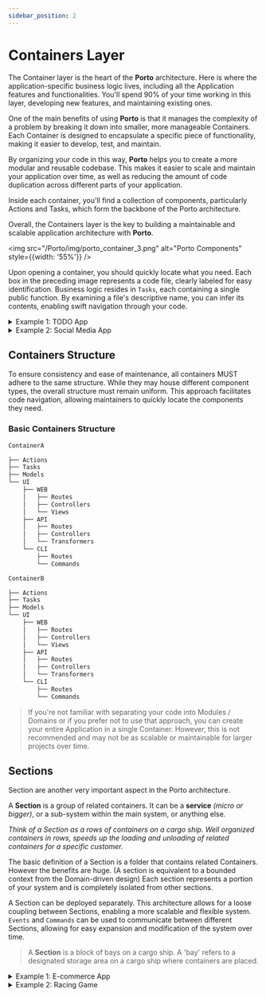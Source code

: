 ```yaml
---
sidebar_position: 2
---
```


# Containers Layer

The Container layer is the heart of the **Porto** architecture. Here is where the application-specific business logic lives, including all the Application features and functionalities. You'll spend 90% of your time working in this layer, developing new features, and maintaining existing ones.

One of the main benefits of using **Porto** is that it manages the complexity of a problem by breaking it down into smaller, more manageable Containers. Each Container is designed to encapsulate a specific piece of functionality, making it easier to develop, test, and maintain.

By organizing your code in this way, **Porto** helps you to create a more modular and reusable codebase. This makes it easier to scale and maintain your application over time, as well as reducing the amount of code duplication across different parts of your application.

Inside each container, you'll find a collection of components, particularly Actions and Tasks, which form the backbone of the Porto architecture.

Overall, the Containers layer is the key to building a maintainable and scalable application architecture with **Porto**.

<img src="/Porto/img/porto_container_3.png" alt="Porto Components" style={{width: '55%'}} />

Upon opening a container, you should quickly locate what you need. Each box in the preceding image represents a code file, clearly labeled for easy identification. Business logic resides in `Tasks`, each containing a single public function. By examining a file's descriptive name, you can infer its contents, enabling swift navigation through your code.

<details>
<summary>Example 1: TODO App</summary>

For example, in a TODO App, the 'Task', 'User', and 'Calendar' objects would each live in a different Container, with its own Routes, Controllers, Models, Exceptions, and more. Each Container is responsible for receiving requests and returning responses from whichever supported UI (Web, API, etc.).

While it's advised to use a Single Model per Container, in some cases, you may need more than one Model, and that's perfectly fine. You could also have Value Objects, which are similar to Models but don't get represented in the DB on their tables but as data on the Models. These objects get built automatically after their data is fetched from the DB, such as Price, Location, Time, and more.

It's important to keep in mind that two Models mean two Repositories, two Transformers, and more. Unless you want to use both Models always together, split them into two Containers.

If you have high dependencies between two Containers, placing them in the same Section would make reusing them easier in other projects.

</details>

<details>
<summary>Example 2: Social Media App</summary>

In a social media application, you might have different Containers for 'Post', 'User', 'Comment', and 'Like'. Each of these Containers would handle its own logic, routes, controllers, models, exceptions, and more.

For instance, the 'Post' Container might handle creating posts, deleting posts, and retrieving post details. The 'Comment' Container could handle adding comments to a post, deleting comments, and retrieving comments for a post.

Just like in the first example, it's perfectly fine to have more than one Model in a Container if needed. However, remember that each Model would require its own Repository, Transformer, etc. If two Models are highly interdependent, consider placing them in the same Container for easier reuse.

</details>


## Containers Structure

To ensure consistency and ease of maintenance, all containers MUST adhere to the same structure. While they may house different component types, the overall structure must remain uniform. This approach facilitates code navigation, allowing maintainers to quickly locate the components they need.

### Basic Containers Structure

```markdown
ContainerA

├── Actions
├── Tasks
├── Models
└── UI
    ├── WEB
    │   ├── Routes
    │   ├── Controllers
    │   └── Views
    ├── API
    │   ├── Routes
    │   ├── Controllers
    │   └── Transformers
    └── CLI
        ├── Routes
        └── Commands

ContainerB

├── Actions
├── Tasks
├── Models
└── UI
    ├── WEB
    │   ├── Routes
    │   ├── Controllers
    │   └── Views
    ├── API
    │   ├── Routes
    │   ├── Controllers
    │   └── Transformers
    └── CLI
        ├── Routes
        └── Commands
```

> If you're not familiar with separating your code into Modules / Domains or if you prefer not to use that approach, you can create your entire Application in a single Container. However, this is not recommended and may not be as scalable or maintainable for larger projects over time.

## Sections

Section are another very important aspect in the Porto architecture.

A **Section** is a group of related containers. It can be a **service** _(micro or bigger)_, or a sub-system within the main system, or anything else.

_Think of a Section as a rows of containers on a cargo ship. Well organized containers in rows, speeds up the loading and unloading of related containers for a specific customer._

The basic definition of a Section is a folder that contains related Containers. However the benefits are huge. (A section is equivalent to a bounded context from the Domain-driven design) Each section represents a portion of your system and is completely isolated from other sections.

A Section can be deployed separately. This architecture allows for a loose coupling between Sections, enabling a more scalable and flexible system. `Events` and `Commands` can be used to communicate between different Sections, allowing for easy expansion and modification of the system over time.

> A **Section** is a block of bays on a cargo ship. A 'bay' refers to a designated storage area on a cargo ship where containers are placed.

<details>
<summary>Example 1: E-commerce App</summary>

In a typical e-commerce application, you might have several sections, each corresponding to a different aspect of the business:

- **Inventory Section**: This section could contain Containers like 'Product', 'Stock', and 'Supplier'. The 'Product' Container might handle listing products and showing product details, while the 'Stock' Container could manage stock levels, and the 'Supplier' Container could manage supplier information and relationships.

- **Shipping Section**: This section might have Containers like 'Delivery', 'Courier', and 'Tracking'. The 'Delivery' Container could handle scheduling deliveries, the 'Courier' Container could manage courier information, and the 'Tracking' Container could provide real-time tracking information for deliveries.

- **Order Section**: This section could include Containers like 'Cart', 'Order', and 'Invoice'. The 'Cart' Container might manage adding and removing items from the cart, the 'Order' Container could handle placing orders and updating order status, and the 'Invoice' Container could generate invoices for completed orders.

- **Payment Section**: This section might have Containers like 'PaymentMethod', 'Transaction', and 'Refund'. The 'PaymentMethod' Container could manage different payment methods, the 'Transaction' Container could handle processing payments, and the 'Refund' Container could manage refund requests.

- **Catalog Section**: This section could contain Containers like 'Category', 'Brand', and 'Review'. The 'Category' Container might manage product categories, the 'Brand' Container could manage brand information, and the 'Review' Container could handle customer reviews for products.

Each of these sections could potentially be a micro-service by itself and could be extracted and deployed on its own server based on the traffic it receives.

</details>

<details>
<summary>Example 2: Racing Game</summary>

If you're building a racing game like Need for Speed, you may have the following two sections: the Race Section and the Lobby Section, where each section contains a Car Container and a Car Model inside it, but with different properties and functions.
In this example the Car Model of the Race section can contain the business logic for accelerating and controlling the car, while the Car Model of the Lobby Section contains the business logic for customizing the car (color, accessories..) before the race.

Sections allows separating large Model into smaller ones. And they can provide boundaries for different Models in your system.

If you prefer simplicity or you have only single team working on the project, you can have no Sections at all (where all Containers live in the containers folder) which means your project is a single section. In this case if the project grew quickly and you decided you need to start using sections, you can make a new project also with a single section, this is known as Micro-Services. In Micro-Services each section "project portion" live in its own project (repository) and they can communicate over the network usually using the HTTP protocol.

</details>
